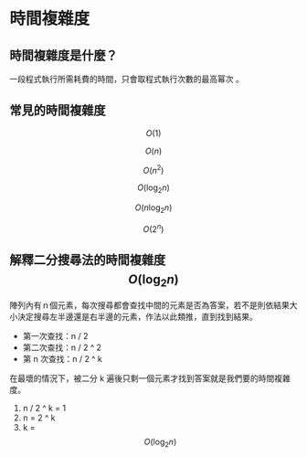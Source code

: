 # 時間複雜度

## **時間複雜度是什麼？**

一段程式執行所需耗費的時間，只會取程式執行次數的最高幂次 。

## 常見的時間複雜度

$$O(1)$$

$$O(n)$$

$$O(n^2)$$

$$O(\log_{2}n)$$

$$O(n\log_{2}n)$$

$$O(2^n)$$

## 解釋二分搜尋法的時間複雜度 $$O(\log_{2}n)$$

陣列內有ｎ個元素，每次搜尋都會查找中間的元素是否為答案，若不是則依結果大小決定搜尋左半邊還是右半邊的元素，作法以此類推，直到找到結果。

* 第一次查找：n / 2
* 第二次查找：n / 2 ^ 2
* 第 n 次查找：n / 2 ^ k

在最壞的情況下，被二分 k 遍後只剩一個元素才找到答案就是我們要的時間複雜度。

1. n / 2 ^ k = 1
2. n = 2 ^ k
3. k = $$O(\log_{2}n)$$
